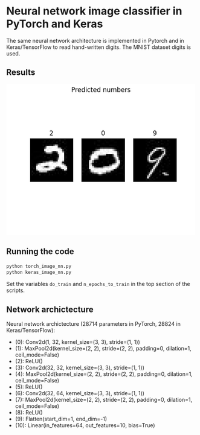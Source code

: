 # Neural network image classifier in PyTorch and Keras

The same neural network architecture is implemented in Pytorch and in Keras/TensorFlow 
to read hand-written digits. The MNIST dataset digits is used.

## Results
![Results](predicted_numbers.png)

## Running the code

```bash
python torch_image_nn.py
python keras_image_nn.py
```

Set the variables `do_train` and `n_epochs_to_train` in the top section of the scripts.

## Network archictecture
Neural network archictecture (28714 parameters in PyTorch, 28824 in Keras/TensorFlow):
 - (0): Conv2d(1, 32, kernel_size=(3, 3), stride=(1, 1))
 - (1): MaxPool2d(kernel_size=(2, 2), stride=(2, 2), padding=0, dilation=1, ceil_mode=False)
 - (2): ReLU()
 - (3): Conv2d(32, 32, kernel_size=(3, 3), stride=(1, 1))
 - (4): MaxPool2d(kernel_size=(2, 2), stride=(2, 2), padding=0, dilation=1, ceil_mode=False)
 - (5): ReLU()
 - (6): Conv2d(32, 64, kernel_size=(3, 3), stride=(1, 1))
 - (7): MaxPool2d(kernel_size=(2, 2), stride=(2, 2), padding=0, dilation=1, ceil_mode=False)
 - (8): ReLU()
 - (9): Flatten(start_dim=1, end_dim=-1)
 - (10): Linear(in_features=64, out_features=10, bias=True)
  
